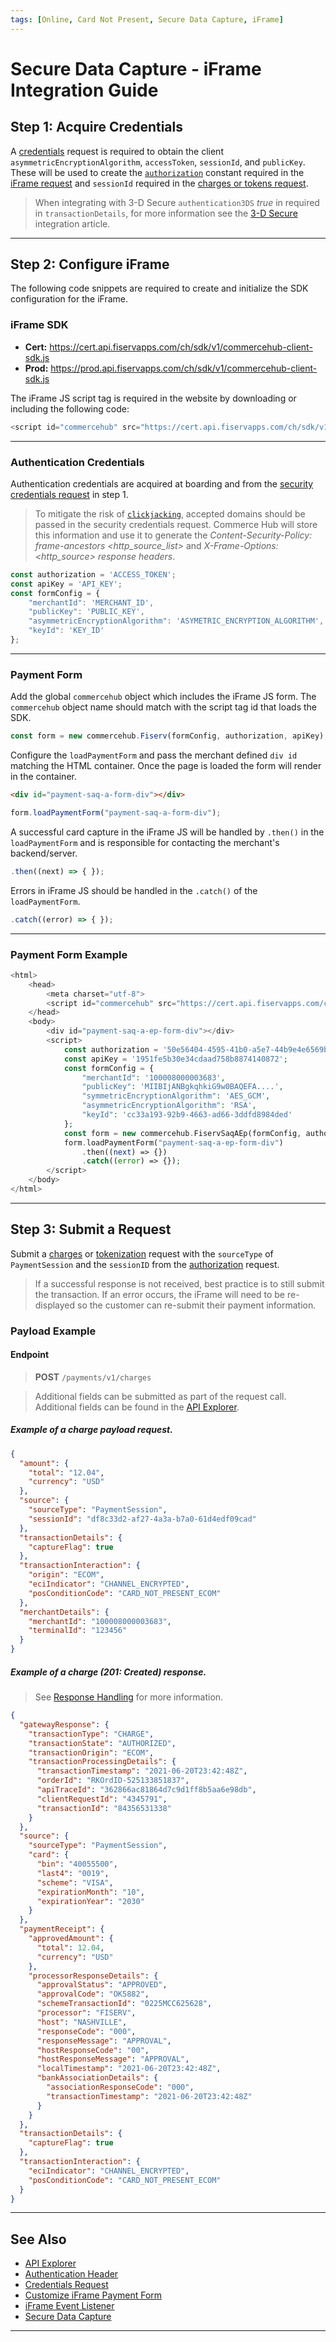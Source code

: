 ```yaml
---
tags: [Online, Card Not Present, Secure Data Capture, iFrame]
---
```


# Secure Data Capture - iFrame Integration Guide

## Step 1: Acquire Credentials

A [credentials](?path=docs/Resources/API-Documents/Security/Credentials.md) request is required to obtain the client `asymmetricEncryptionAlgorithm`, `accessToken`, `sessionId`, and `publicKey`. These will be used to create the [`authorization`](?path=docs/Resources/API-Documents/Authentication-Header.md) constant required in the [iFrame request](#authentication) and `sessionId` required in the [charges or tokens request](#step-3-submit-request).

<!-- theme: info -->
>  When integrating with 3-D Secure `authentication3DS` _true_ in required in `transactionDetails`, for more information see the [3-D Secure](?path=docs/Online-Mobile-Digital/3D-Secure/3DS-Secure-Data-Capture.md) integration article.

---

## Step 2: Configure iFrame

The following code snippets are required to create and initialize the SDK configuration for the iFrame.

### iFrame SDK

- **Cert:** https://cert.api.fiservapps.com/ch/sdk/v1/commercehub-client-sdk.js
- **Prod:** https://prod.api.fiservapps.com/ch/sdk/v1/commercehub-client-sdk.js

The iFrame JS script tag is required in the website by downloading or including the following code:

```php
<script id="commercehub" src="https://cert.api.fiservapps.com/ch/sdk/v1/commercehub-client-sdk.js"></script>
```

---

### Authentication Credentials

Authentication credentials are acquired at boarding and from the [security credentials request](?path=docs/Resources/API-Documents/Security/Credentials.md) in step 1.

<!-- theme: warning -->
> To mitigate the risk of [`clickjacking`](?path=docs/Resources/FAQs-Glossary/Glossary.md#clickjacking), accepted domains should be passed in the security credentials request. Commerce Hub will store this information and use it to generate the *Content-Security-Policy: frame-ancestors <http_source_list>* and *X-Frame-Options:<http_source> response headers*. 


```javascript
const authorization = 'ACCESS_TOKEN';
const apiKey = 'API_KEY';
const formConfig = {
    "merchantId": 'MERCHANT_ID',
    "publicKey": 'PUBLIC_KEY',
    "asymmetricEncryptionAlgorithm": 'ASYMETRIC_ENCRYPTION_ALGORITHM',
    "keyId": 'KEY_ID'
};
```

---

### Payment Form

Add the global `commercehub` object which includes the iFrame JS form. The `commercehub` object name should match with the script tag id that loads the SDK.

```javascript
const form = new commercehub.Fiserv(formConfig, authorization, apiKey);
```

Configure the `loadPaymentForm` and pass the merchant defined `div id` matching  the HTML container. Once the page is loaded the form will render in the container.

```html
<div id="payment-saq-a-form-div"></div>
```
 
```javascript
form.loadPaymentForm("payment-saq-a-form-div");
```

A successful card capture in the iFrame JS will be handled by `.then()` in the `loadPaymentForm` and is responsible for contacting the merchant's backend/server.
 

```javascript
.then((next) => { });
```

Errors in iFrame JS should be handled in the `.catch()` of the  `loadPaymentForm`. 

```javascript
.catch((error) => { });
```

---

### Payment Form Example 

```php
<html>
    <head>
        <meta charset="utf-8">
        <script id="commercehub" src="https://cert.api.fiservapps.com/ch/sdk/v1/commercehub-client-sdk.js"></script>
    </head>
    <body>
        <div id="payment-saq-a-ep-form-div"></div>
        <script>
            const authorization = '50e56404-4595-41b0-a5e7-44b9e4e6569b';
            const apiKey = '1951fe5b30e34cdaad758b8874140872';
            const formConfig = {
                "merchantId": '100008000003683',
                "publicKey": 'MIIBIjANBgkqhkiG9w0BAQEFA....',
                "symmetricEncryptionAlgorithm": 'AES_GCM',
                "asymmetricEncryptionAlgorithm": 'RSA',
                "keyId": 'cc33a193-92b9-4663-ad66-3ddfd8984ded'
            };
            const form = new commercehub.FiservSaqAEp(formConfig, authorization, apiKey);
            form.loadPaymentForm("payment-saq-a-ep-form-div")
                .then((next) => {})
                .catch((error) => {});
        </script>
    </body>
</html>
```

---

## Step 3: Submit a Request

Submit a [charges](?path=docs/Resources/API-Documents/Payments/Charges.md) or [tokenization](?path=docs/Resources/API-Documents/Payments_VAS/Payment-Token.md) request with the `sourceType` of `PaymentSession` and the `sessionID` from the [authorization](#step-1-authentication) request. 

<!-- theme: info -->
> If a successful response is not received, best practice is to still submit the transaction. If an error occurs, the iFrame will need to be re-displayed so the customer can re-submit their payment information.

### Payload Example

#### Endpoint
<!-- theme: success -->
>**POST** `/payments/v1/charges`

<!-- theme: info -->
> Additional fields can be submitted as part of the request call. Additional fields can be found in the [API Explorer](../api/?type=post&path=/payments/v1/charges).

<!--
type: tab
titles: Request, Response
-->

##### Example of a charge payload request.

```json
{
  "amount": {
    "total": "12.04",
    "currency": "USD"
  },
  "source": {
    "sourceType": "PaymentSession",
    "sessionId": "df8c33d2-af27-4a3a-b7a0-61d4edf09cad"
  },
  "transactionDetails": {
    "captureFlag": true
  },
  "transactionInteraction": {
    "origin": "ECOM",
    "eciIndicator": "CHANNEL_ENCRYPTED",
    "posConditionCode": "CARD_NOT_PRESENT_ECOM"
  },
  "merchantDetails": {
    "merchantId": "100008000003683",
    "terminalId": "123456"
  }
}
```

<!--
type: tab
-->

##### Example of a charge (201: Created) response.

<!-- theme: info -->
> See [Response Handling](?path=docs/Resources/Guides/Response-Codes/Response-Handling.md) for more information.

```json
{
  "gatewayResponse": {
    "transactionType": "CHARGE",
    "transactionState": "AUTHORIZED",
    "transactionOrigin": "ECOM",
    "transactionProcessingDetails": {
      "transactionTimestamp": "2021-06-20T23:42:48Z",
      "orderId": "RKOrdID-525133851837",
      "apiTraceId": "362866ac81864d7c9d1ff8b5aa6e98db",
      "clientRequestId": "4345791",
      "transactionId": "84356531338"
    }
  },
  "source": {
    "sourceType": "PaymentSession",
    "card": {
      "bin": "40055500",
      "last4": "0019",
      "scheme": "VISA",
      "expirationMonth": "10",
      "expirationYear": "2030"
    }
  },
  "paymentReceipt": {
    "approvedAmount": {
      "total": 12.04,
      "currency": "USD"
    },
    "processorResponseDetails": {
      "approvalStatus": "APPROVED",
      "approvalCode": "OK5882",
      "schemeTransactionId": "0225MCC625628",
      "processor": "FISERV",
      "host": "NASHVILLE",
      "responseCode": "000",
      "responseMessage": "APPROVAL",
      "hostResponseCode": "00",
      "hostResponseMessage": "APPROVAL",
      "localTimestamp": "2021-06-20T23:42:48Z",
      "bankAssociationDetails": {
        "associationResponseCode": "000",
        "transactionTimestamp": "2021-06-20T23:42:48Z"
      }
    }
  },
  "transactionDetails": {
    "captureFlag": true
  },
  "transactionInteraction": {
    "eciIndicator": "CHANNEL_ENCRYPTED",
    "posConditionCode": "CARD_NOT_PRESENT_ECOM"
  }
}
```

<!-- type: tab-end -->

---

## See Also

- [API Explorer](../api/?type=post&path=/payments/v1/charges)
- [Authentication Header](?path=docs/Resources/API-Documents/Authentication-Header.md)
- [Credentials Request](?path=docs/Resources/API-Documents/Security/Credentials.md)
- [Customize iFrame Payment Form](?path=docs/Online-Mobile-Digital/Secure-Data-Capture/iFrame-JS/iFrame-Customization.md)
- [iFrame Event Listener](?path=docs/Online-Mobile-Digital/Secure-Data-Capture/iFrame-JS/iFrame-Events.md)
- [Secure Data Capture](?path=docs/Online-Mobile-Digital/Secure-Data-Capture/Secure-Data-Capture.md)

---
